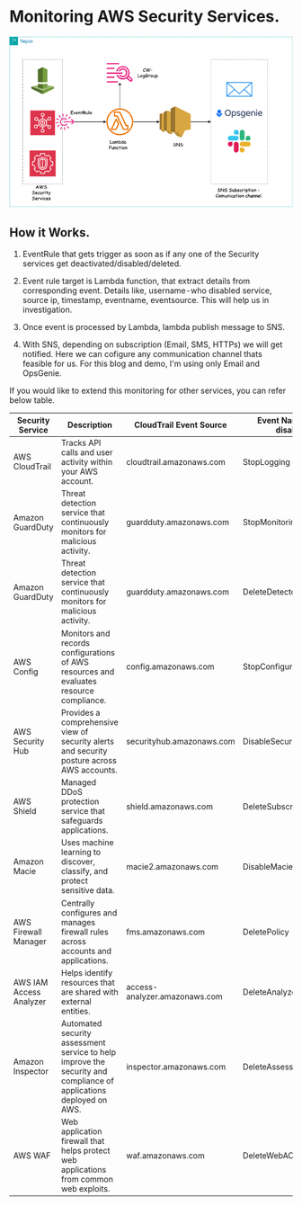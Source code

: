 # Monitoring AWS Security Services.
![Alt text](cg-sec-event-monitor.png)

## How it Works.
1. EventRule that gets trigger as soon as if any one of the Security services get deactivated/disabled/deleted.

2. Event rule target is Lambda function, that extract details from corresponding event. Details like, username - who disabled service, source ip, timestamp, eventname, eventsource. This will help us in investigation.

3. Once event is processed by Lambda, lambda publish message to SNS.

4. With SNS, depending on subscription (Email, SMS, HTTPs) we will get notified. Here we can cofigure any communication channel thats feasible for us. For this blog and demo, I'm using only Email and OpsGenie.

If you would like to extend this monitoring for other services, you can refer below table.

| Security Service        | Description                                                                                                        | CloudTrail Event Source       | Event Name (when disabled) |
|-------------------------|--------------------------------------------------------------------------------------------------------------------|-------------------------------|----------------------------|
| AWS CloudTrail          | Tracks API calls and user activity within your AWS account.                                                        | cloudtrail.amazonaws.com      | StopLogging                |
| Amazon GuardDuty        | Threat detection service that continuously monitors for malicious activity.                                        | guardduty.amazonaws.com       | StopMonitoringMembers      |
| Amazon GuardDuty        | Threat detection service that continuously monitors for malicious activity.                                        | guardduty.amazonaws.com       | DeleteDetector             |
| AWS Config              | Monitors and records configurations of AWS resources and evaluates resource compliance.                            | config.amazonaws.com          | StopConfigurationRecorder  |
| AWS Security Hub        | Provides a comprehensive view of security alerts and security posture across AWS accounts.                         | securityhub.amazonaws.com     | DisableSecurityHub         |
| AWS Shield              | Managed DDoS protection service that safeguards applications.                                                      | shield.amazonaws.com          | DeleteSubscription         |
| Amazon Macie            | Uses machine learning to discover, classify, and protect sensitive data.                                           | macie2.amazonaws.com          | DisableMacie               |
| AWS Firewall Manager    | Centrally configures and manages firewall rules across accounts and applications.                                  | fms.amazonaws.com             | DeletePolicy               |
| AWS IAM Access Analyzer | Helps identify resources that are shared with external entities.                                                   | access-analyzer.amazonaws.com | DeleteAnalyzer             |
| Amazon Inspector        | Automated security assessment service to help improve the security and compliance of applications deployed on AWS. | inspector.amazonaws.com       | DeleteAssessmentTarget     |
| AWS WAF                 | Web application firewall that helps protect web applications from common web exploits.                             | waf.amazonaws.com             | DeleteWebACL               |


